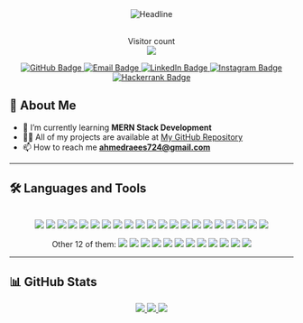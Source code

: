 
<div align=center>
    <img src="https://readme-typing-svg.herokuapp.com?color=%236FDA44&size=32&center=true&vCenter=true&width=600&height=50&lines=HI+AM+RAEES+AHMED;WEB+DEVELOPER;FULL+STACK+ENTHUSIAST" alt="Headline" />
</div>


<p align="center">
	<br>Visitor count<br>
	<img src="https://profile-counter.glitch.me/raees724/count.svg" />
</p>

<p align="center">
    <a href="https://github.com/raees724">
        <img src="https://img.shields.io/badge/GitHub-000000?style=for-the-badge&logo=github&logoColor=white" 
             style="transition: all 0.3s ease;" 
             onmouseover="this.style.backgroundColor='#671ddf'; this.style.color='white';" 
             onmouseout="this.style.backgroundColor='black'; this.style.color='white';" alt="GitHub Badge" />
    </a>
    <a href="mailto:ahmedraees724@gmail.com">
        <img src="https://img.shields.io/badge/Email-000000?style=for-the-badge&logo=gmail&logoColor=white" 
             style="transition: all 0.3s ease;" 
             onmouseover="this.style.backgroundColor='#671ddf'; this.style.color='white';" 
             onmouseout="this.style.backgroundColor='black'; this.style.color='white';" alt="Email Badge" />
    </a>
    <a href="https://www.linkedin.com/in/raees-ahmed-966207213/">
        <img src="https://img.shields.io/badge/LinkedIn-000000?style=for-the-badge&logo=linkedin&logoColor=white" 
             style="transition: all 0.3s ease;" 
             onmouseover="this.style.backgroundColor='#671ddf'; this.style.color='white';" 
             onmouseout="this.style.backgroundColor='black'; this.style.color='white';" alt="LinkedIn Badge" />
    </a>
    <a href="https://www.instagram.com/_.r.a.e.e.s._/">
        <img src="https://img.shields.io/badge/Instagram-000000?style=for-the-badge&logo=instagram&logoColor=white" 
             style="transition: all 0.3s ease;" 
             onmouseover="this.style.backgroundColor='#671ddf'; this.style.color='white';" 
             onmouseout="this.style.backgroundColor='black'; this.style.color='white';" alt="Instagram Badge" />
    </a>
    <a href="https://www.hackerrank.com/ahmedraees724">
        <img src="https://img.shields.io/badge/Hackerrank-000000?style=for-the-badge&logo=hackerrank&logoColor=white" 
             style="transition: all 0.3s ease;" 
             onmouseover="this.style.backgroundColor='#671ddf'; this.style.color='white';" 
             onmouseout="this.style.backgroundColor='black'; this.style.color='white';" alt="Hackerrank Badge" />
    </a>
</p>


## 🚀 About Me

- 🌱 I’m currently learning **MERN Stack Development**
- 👨‍💻 All of my projects are available at [My GitHub Repository](https://github.com/raees724)
- 📫 How to reach me **ahmedraees724@gmail.com**

---

## 🛠️ Languages and Tools

<div align="center">
	<br>
	<!-- Frameworks & Libraries -->
	<a href="https://github.com/axios/axios" target="_blank"><img src="https://img.shields.io/badge/axios-000000?style=for-the-badge&logo=axios&logoColor=white" onmouseover="this.style.backgroundColor='#671ddf';this.style.color='white';" onmouseout="this.style.backgroundColor='black';this.style.color='white';"></a>
	<a href="https://getbootstrap.com/" target="_blank"><img src="https://img.shields.io/badge/Bootstrap-000000?style=for-the-badge&logo=bootstrap&logoColor=white" onmouseover="this.style.backgroundColor='#563D7C';this.style.color='white';" onmouseout="this.style.backgroundColor='black';this.style.color='white';"></a>
	<a href="https://jwt.io/" target="_blank"><img src="https://img.shields.io/badge/JWT-000000?style=for-the-badge&logo=JSON%20web%20tokens&logoColor=white" onmouseover="this.style.backgroundColor='black';this.style.color='white';" onmouseout="this.style.backgroundColor='black';this.style.color='white';"></a>
	<a href="https://nodejs.org/" target="_blank"><img src="https://img.shields.io/badge/Node%20js-000000?style=for-the-badge&logo=nodedotjs&logoColor=white" onmouseover="this.style.backgroundColor='#339933';this.style.color='white';" onmouseout="this.style.backgroundColor='black';this.style.color='white';"></a>
	<a href="https://www.npmjs.com/" target="_blank"><img src="https://img.shields.io/badge/npm-000000?style=for-the-badge&logo=npm&logoColor=white" onmouseover="this.style.backgroundColor='#CB3837';this.style.color='white';" onmouseout="this.style.backgroundColor='black';this.style.color='white';"></a>
	<a href="https://www.postman.com/" target="_blank"><img src="https://img.shields.io/badge/Postman-000000?style=for-the-badge&logo=Postman&logoColor=white" onmouseover="this.style.backgroundColor='#FF6C37';this.style.color='white';" onmouseout="this.style.backgroundColor='black';this.style.color='white';"></a>
	<a href="https://reactjs.org/" target="_blank"><img src="https://img.shields.io/badge/React-000000?style=for-the-badge&logo=react&logoColor=white" onmouseover="this.style.backgroundColor='#20232A';this.style.color='#61DAFB';" onmouseout="this.style.backgroundColor='black';this.style.color='white';"></a>
	<a href="https://vitejs.dev/" target="_blank"><img src="https://img.shields.io/badge/Vite-000000?style=for-the-badge&logo=vite&logoColor=white" onmouseover="this.style.backgroundColor='#B73BFE';this.style.color='#FFD62E';" onmouseout="this.style.backgroundColor='black';this.style.color='white';"></a>
	<a href="https://discord.com/" target="_blank"><img src="https://img.shields.io/badge/Discord-000000?style=for-the-badge&logo=discord&logoColor=white" onmouseover="this.style.backgroundColor='#5865F2';this.style.color='white';" onmouseout="this.style.backgroundColor='black';this.style.color='white';"></a>
	<a href="https://meet.google.com/" target="_blank"><img src="https://img.shields.io/badge/Google%20Meet-000000?style=for-the-badge&logo=google-meet&logoColor=white" onmouseover="this.style.backgroundColor='#00897B';this.style.color='white';" onmouseout="this.style.backgroundColor='black';this.style.color='white';"></a>
	<a href="https://code.visualstudio.com/" target="_blank"><img src="https://img.shields.io/badge/VSCode-000000?style=for-the-badge&logo=visual%20studio%20code&logoColor=white" onmouseover="this.style.backgroundColor='#0078D4';this.style.color='white';" onmouseout="this.style.backgroundColor='black';this.style.color='white';"></a>
	<a href="https://www.cprogramming.com/" target="_blank"><img src="https://img.shields.io/badge/C-000000?style=for-the-badge&logo=c&logoColor=white" onmouseover="this.style.backgroundColor='#00599C';this.style.color='white';" onmouseout="this.style.backgroundColor='black';this.style.color='white';"></a>
	<a href="https://www.w3schools.com/css/" target="_blank"><img src="https://img.shields.io/badge/CSS3-000000?style=for-the-badge&logo=css3&logoColor=white" onmouseover="this.style.backgroundColor='#1572B6';this.style.color='white';" onmouseout="this.style.backgroundColor='black';this.style.color='white';"></a>
	<a href="https://www.w3.org/html/" target="_blank"><img src="https://img.shields.io/badge/HTML5-000000?style=for-the-badge&logo=html5&logoColor=white" onmouseover="this.style.backgroundColor='#E34F26';this.style.color='white';" onmouseout="this.style.backgroundColor='black';this.style.color='white';"></a>
	<a href="https://www.json.org/" target="_blank"><img src="https://img.shields.io/badge/json-000000?style=for-the-badge&logo=json&logoColor=white" onmouseover="this.style.backgroundColor='#5E5C5C';this.style.color='white';" onmouseout="this.style.backgroundColor='black';this.style.color='white';"></a>
	<a href="https://www.python.org/" target="_blank"><img src="https://img.shields.io/badge/Python-000000?style=for-the-badge&logo=python&logoColor=white" onmouseover="this.style.backgroundColor='#FFD43B';this.style.color='blue';" onmouseout="this.style.backgroundColor='black';this.style.color='white';"></a>
	<a href="https://www.spotify.com/" target="_blank"><img src="https://img.shields.io/badge/Spotify-000000?style=for-the-badge&logo=spotify&logoColor=white" onmouseover="this.style.backgroundColor='#1ED760';this.style.color='white';" onmouseout="this.style.backgroundColor='black';this.style.color='white';"></a>
	<a href="https://www.figma.com/" target="_blank"><img src="https://img.shields.io/badge/Figma-000000?style=for-the-badge&logo=figma&logoColor=white" onmouseover="this.style.backgroundColor='#F24E1E';this.style.color='white';" onmouseout="this.style.backgroundColor='black';this.style.color='white';"></a>
	<a href="https://www.canva.com/" target="_blank"><img src="https://img.shields.io/badge/Canva-000000?style=for-the-badge&logo=Canva&logoColor=white" onmouseover="this.style.backgroundColor='#00C4CC';this.style.color='white';" onmouseout="this.style.backgroundColor='black';this.style.color='white';"></a>
	<a href="https://vercel.com/" target="_blank"><img src="https://img.shields.io/badge/Vercel-000000?style=for-the-badge&logo=vercel&logoColor=white" onmouseover="this.style.backgroundColor='black';this.style.color='white';" onmouseout="this.style.backgroundColor='black';this.style.color='white';"></a>
	<a href="https://www.netlify.com/" target="_blank"><img src="https://img.shields.io/badge/Netlify-000000?style=for-the-badge&logo=netlify&logoColor=white" onmouseover="this.style.backgroundColor='#00C7B7';this.style.color='white';" onmouseout="this.style.backgroundColor='black';this.style.color='white';"></a>

Other 12 of them:
<a href="https://developer.mozilla.org/en-US/docs/Web/JavaScript" target="_blank"><img src="https://img.shields.io/badge/JavaScript-000000?style=for-the-badge&logo=javascript&logoColor=white" onmouseover="this.style.backgroundColor='#00C7B7';this.style.color='white';" onmouseout="this.style.backgroundColor='black';this.style.color='white';"></a>
<a href="https://www.netlify.com/" target="_blank"><img src="https://img.shields.io/badge/Netlify-000000?style=for-the-badge&logo=netlify&logoColor=white" onmouseover="this.style.backgroundColor='#00C7B7';this.style.color='white';" onmouseout="this.style.backgroundColor='black';this.style.color='white';"></a>
<a href="https://www.netlify.com/" target="_blank"><img src="https://img.shields.io/badge/Netlify-000000?style=for-the-badge&logo=netlify&logoColor=white" onmouseover="this.style.backgroundColor='#00C7B7';this.style.color='white';" onmouseout="this.style.backgroundColor='black';this.style.color='white';"></a>
<a href="https://www.netlify.com/" target="_blank"><img src="https://img.shields.io/badge/Netlify-000000?style=for-the-badge&logo=netlify&logoColor=white" onmouseover="this.style.backgroundColor='#00C7B7';this.style.color='white';" onmouseout="this.style.backgroundColor='black';this.style.color='white';"></a>
<a href="https://www.netlify.com/" target="_blank"><img src="https://img.shields.io/badge/Netlify-000000?style=for-the-badge&logo=netlify&logoColor=white" onmouseover="this.style.backgroundColor='#00C7B7';this.style.color='white';" onmouseout="this.style.backgroundColor='black';this.style.color='white';"></a>
<a href="https://www.netlify.com/" target="_blank"><img src="https://img.shields.io/badge/Netlify-000000?style=for-the-badge&logo=netlify&logoColor=white" onmouseover="this.style.backgroundColor='#00C7B7';this.style.color='white';" onmouseout="this.style.backgroundColor='black';this.style.color='white';"></a>
<a href="https://www.netlify.com/" target="_blank"><img src="https://img.shields.io/badge/Netlify-000000?style=for-the-badge&logo=netlify&logoColor=white" onmouseover="this.style.backgroundColor='#00C7B7';this.style.color='white';" onmouseout="this.style.backgroundColor='black';this.style.color='white';"></a>
<a href="https://www.netlify.com/" target="_blank"><img src="https://img.shields.io/badge/Netlify-000000?style=for-the-badge&logo=netlify&logoColor=white" onmouseover="this.style.backgroundColor='#00C7B7';this.style.color='white';" onmouseout="this.style.backgroundColor='black';this.style.color='white';"></a>
<a href="https://www.netlify.com/" target="_blank"><img src="https://img.shields.io/badge/Netlify-000000?style=for-the-badge&logo=netlify&logoColor=white" onmouseover="this.style.backgroundColor='#00C7B7';this.style.color='white';" onmouseout="this.style.backgroundColor='black';this.style.color='white';"></a>
<a href="https://www.netlify.com/" target="_blank"><img src="https://img.shields.io/badge/Netlify-000000?style=for-the-badge&logo=netlify&logoColor=white" onmouseover="this.style.backgroundColor='#00C7B7';this.style.color='white';" onmouseout="this.style.backgroundColor='black';this.style.color='white';"></a>
<a href="https://www.netlify.com/" target="_blank"><img src="https://img.shields.io/badge/Netlify-000000?style=for-the-badge&logo=netlify&logoColor=white" onmouseover="this.style.backgroundColor='#00C7B7';this.style.color='white';" onmouseout="this.style.backgroundColor='black';this.style.color='white';"></a>
<a href="https://www.netlify.com/" target="_blank"><img src="https://img.shields.io/badge/Netlify-000000?style=for-the-badge&logo=netlify&logoColor=white" onmouseover="this.style.backgroundColor='#00C7B7';this.style.color='white';" onmouseout="this.style.backgroundColor='black';this.style.color='white';"></a>


</div>

---

## 📊 GitHub Stats

<div align="center">
    <a href="https://github.com/raees724">
        <img src="https://github-readme-stats.vercel.app/api?username=raees724&show_icons=true&count_private=true&hide_border=true&theme=dark" />
    </a>
    <a href="https://github.com/raees724">
        <img src="https://github-readme-streak-stats.herokuapp.com/?user=raees724&hide_border=true&theme=dark" />
    </a>
    <a href="https://github.com/raees724">
        <img src="https://github-readme-stats.vercel.app/api/top-langs/?username=raees724&langs_count=8&layout=compact&hide_border=true&theme=dark" />
    </a>
</div>


